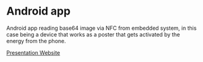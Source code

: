# Android app

Android app reading base64 image via NFC from embedded system, in this case being a device that works as a poster that gets activated by the energy from the phone.

[Presentation Website](https://benmms.wixsite.com/dragosbenrfid)




